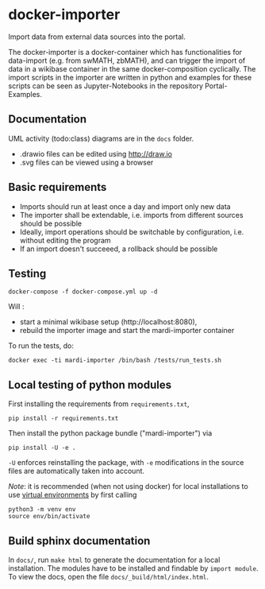 # docker-importer
Import data from external data sources into the portal.

The docker-importer is a docker-container which has functionalities for data-import (e.g. from swMATH, zbMATH), 
and can trigger the import of data in a wikibase container in the same docker-composition cyclically. 
The import scripts in the importer are written in python and examples for these scripts can be seen as 
Jupyter-Notebooks in the repository Portal-Examples.

## Documentation
UML activity (todo:class) diagrams are in the `docs` folder. 
* .drawio files can be edited using http://draw.io
* .svg files can be viewed using a browser

## Basic requirements
* Imports should run at least once a day and import only new data
* The importer shall be extendable, i.e. imports from different sources should be possible
* Ideally, import operations should be switchable by configuration, i.e. without editing the program
* If an import doesn't succeeed, a rollback should be possible

## Testing
```
docker-compose -f docker-compose.yml up -d
```
Will :
* start a minimal wikibase setup (http://localhost:8080), 
* rebuild the importer image and start the mardi-importer container

To run the tests, do:
```
docker exec -ti mardi-importer /bin/bash /tests/run_tests.sh
```

## Local testing of python modules
First installing the requirements from `requirements.txt`,

```
pip install -r requirements.txt
```
Then install the python package bundle ("mardi-importer") via
```
pip install -U -e .
```
`-U` enforces reinstalling the package, with `-e` modifications in
the source files are automatically taken into account.

*Note*: it is recommended (when not using docker) for local installations to use [virtual environments](https://docs.python.org/3/tutorial/venv.html) by first calling

```
python3 -m venv env
source env/bin/activate
```

## Build sphinx documentation
In `docs/`, run `make html` to generate the documentation for a
local installation. The modules have to be installed and findable by `import
module`. To view the docs, open the file `docs/_build/html/index.html`.
